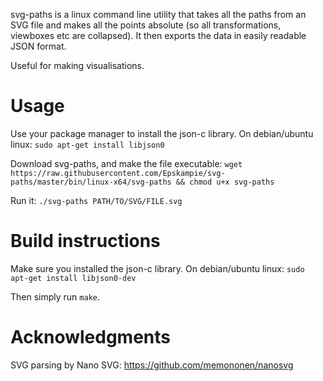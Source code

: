 svg-paths is a linux command line utility that takes all the paths from an SVG file and makes all the points absolute (so all transformations, viewboxes etc are collapsed). It then exports the data in easily readable JSON format.

Useful for making visualisations.

Usage
=====

Use your package manager to install the json-c library.
    On debian/ubuntu linux: `sudo apt-get install libjson0`

Download svg-paths, and make the file executable:
    `wget https://raw.githubusercontent.com/Epskampie/svg-paths/master/bin/linux-x64/svg-paths && chmod u+x svg-paths`

Run it:
    `./svg-paths PATH/TO/SVG/FILE.svg`

Build instructions
==================

Make sure you installed the json-c library.
    On debian/ubuntu linux: `sudo apt-get install libjson0-dev`

Then simply run `make`.
    
Acknowledgments
===============

SVG parsing by Nano SVG: https://github.com/memononen/nanosvg